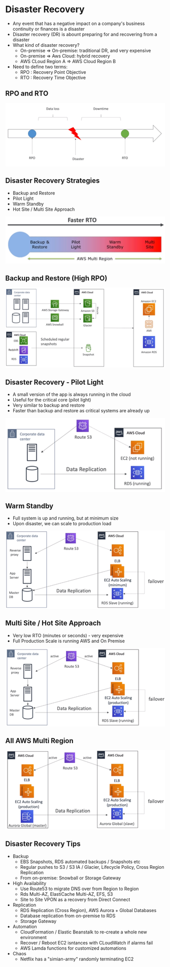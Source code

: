 # Disaster Recovery

- Any event that has a negative impact on a company's business continuity or finances is a disaster
- Disaster recovery (DR) is abount preparing for and recovering from a disaster
- What kind of disaster recovery?
    - On-premise => On-premise: traditional DR, and very expensive
    - On-premise => Aws Cloud: hybrid recovery
    - AWS CLoud Region A => AWS Cloud Region B
- Need to define two terms:
    - RPO : Recovery Point Objective
    - RTO : Recovery Time Objective

## RPO and RTO

![](images/2020-01-02-15-58-04.png)

## Disaster Recovery Strategies

- Backup and Restore
- Pilot Light
- Warm Standby
- Hot Site / Multi Site Approach

![](images/2020-01-02-15-58-53.png)

## Backup and Restore (High RPO)

![](images/2020-01-02-15-59-24.png)

## Disaster Recovery - Pilot Light

- A small version of the app is always running in the cloud
- Useful for the critical core (pilot light)
- Very similar to backup and restore
- Faster than backup and restore as critical systems are already up

![](images/2020-01-02-16-00-31.png)

## Warm Standby

- Full system is up and running, but at minimum size
- Upon disaster, we can scale to production load

![](images/2020-01-02-16-01-06.png)

## Multi Site / Hot Site Approach

- Very low RTO (minutes or seconds) - very expensive
- Full Production Scale is running AWS and On Premise

![](images/2020-01-02-16-01-54.png)

## All AWS Multi Region

![](images/2020-01-02-16-02-24.png)

## Disaster Recovery Tips

- Backup
    - EBS Snapshots, RDS automated backups / Snapshots etc
    - Regular pushes to S3 / S3 IA / Glacier, Lifecycle Policy, Cross Region Replication
    - From on-premise: Snowball or Storage Gateway
- High Availability
    - Use Route53 to migrate DNS over from Region to Region
    - Rds Multi-AZ, ElastiCache Multi-AZ, EFS, S3
    - Site to Site VPON as a recovery from Direct Connect
- Replication
    - RDS Replication (Cross Region), AWS Aurora + Global Databases
    - Database replication from on-premise to RDS
    - Storage Gateway
- Automation
    - CloudFormation / Elastic Beanstalk to re-create a whole new environment
    - Recover / Reboot EC2 isntances with CLoudWatch if alarms fail
    - AWS Lamda functions for customized automations
- Chaos
    - Netflix has a "simian-army" randomly terminating EC2